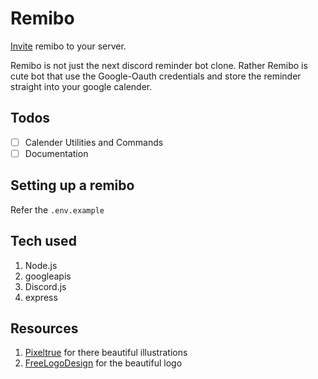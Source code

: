 # Remibo

[Invite](https://discord.com/api/oauth2/authorize?client_id=899886801613889576&permissions=149568&scope=bot) remibo to your server.

Remibo is not just the next discord reminder bot clone. Rather Remibo is cute bot that use the Google-Oauth credentials and store the reminder straight into your google calender.

## Todos

- [ ] Calender Utilities and Commands
- [ ] Documentation

## Setting up a remibo

Refer the `.env.example`

## Tech used

1. Node.js
2. googleapis
3. Discord.js
4. express

## Resources

1. [Pixeltrue](https://www.pixeltrue.com) for there beautiful illustrations
2. [FreeLogoDesign](https://www.freelogodesign.org/) for the beautiful logo

